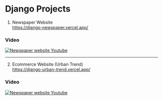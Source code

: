 
# Django Projects

1. Newspaper Website <br>
   https://django-newspaper.vercel.app/
  ### Video
  [![Newspaper website Youtube](https://img.youtube.com/vi/G024m02TEFE/0.jpg)](https://www.youtube.com/watch?v=G024m02TEFE)

<hr>

2. Ecommerce Website (Urban Trend) <br>
   https://django-urban-trend.vercel.app/
  ### Video
  [![Newspaper website Youtube](https://img.youtube.com/vi/jHXLyrq2w3E/0.jpg)](https://www.youtube.com/watch?v=jHXLyrq2w3E)
